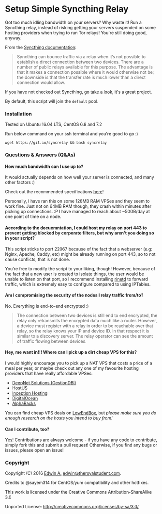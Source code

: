 Setup Simple Syncthing Relay
===

Got too much idling bandwidth on your servers? Why waste it! Run a Syncthing relay, instead of risking getting your servers suspended on some hosting providers when trying to run Tor relays! You're still doing good, anyway.

From the [Syncthing documentation](https://docs.syncthing.net/users/relaying.html):

> Syncthing can bounce traffic via a relay when it’s not possible to establish a direct connection between two devices. There are a number of public relays available for this purpose. The advantage is that it makes a connection possible where it would otherwise not be; the downside is that the transfer rate is much lower than a direct connection would allow.

If you have not checked out Syncthing, go [take a look](https://github.com/syncthing/syncthing), it's a great project.

By default, this script will join the `default` pool.

### Installation

Tested on Ubuntu 16.04 LTS, CentOS 6.8 and 7.2

Run below command on your ssh terminal and you're good to go :)
```
wget https://git.io/syncrelay && bash syncrelay
```

### Questions & Answers (Q&As)

#### How much bandwidth can I use up to?

It would actually depends on how well your server is connected, and many other factors :)

Check out the recommended specifications [here](https://docs.syncthing.net/users/relaysrv.html#custom-relaysrv)!

Personally, I have ran this on some 128MB RAM VPSes and they seem to work fine. Just not on 64MB RAM though, they crash within minutes after picking up connections. :P I have managed to reach about ~50GB/day at one point of time on a node.

#### According to the docuemntation, I could host my relay on port 443 to prevent getting blocked by corporate filters, but why aren't you doing so in your script?

This script sticks to port 22067 because of the fact that a webserver (e.g: Nginx, Apache, Caddy, etc) might be already running on port 443, so to not cause conflicts, that is not done.

You're free to modify the script to your liking, though! However, because of the fact that a new user is created to isolate things, the user would be unable to listen on that port, so I recommend installing [rinetd](https://www.howtoforge.com/port-forwarding-with-rinetd-on-debian-etch) to forward traffic, which is extremely easy to configure compared to using IPTables.

#### Am I compromising the security of the nodes I relay traffic from/to?

No. Everything is end-to-end encrypted :)

> The connection between two devices is still end to end encrypted, the relay only retransmits the encrypted data much like a router. However, a device must register with a relay in order to be reachable over that relay, so the relay knows your IP and device ID. In that respect it is similar to a discovery server. The relay operator can see the amount of traffic flowing between devices.

#### Hey, me want in!!! Where can I pick up a dirt cheap VPS for this?

I would highly encourage you to pick up a NAT VPS that costs a price of a meal per year, or maybe check out any one of my favourite hosting providers that have really affordable VPSes:

- [DeepNet Solutions (GestionDBI)](https://www.deepnetsolutions.com)
- [HostUS](https://hostus.us)
- [Inception Hosting](https://inceptionhosting.com)
- [DigitalOcean](https://www.digitalocean.com)
- [AlphaRacks](https://alpharacks.com/)

You can find cheap VPS deals on [LowEndBox](https://lowendbox.com/), but _please make sure you do enough research on the hosts you intend to buy from!_

#### Can I contribute, too?

Yes! Contributions are always welcome - if you have any code to contribute, simply fork this and submit a pull request! Otherwise, if you find any bugs or issues, please open an issue!

### Copyright

Copyright (C) 2016 [Edwin A.](https://theroyalstudent.com) <edwin@theroyalstudent.com>.

Credits to @sayem314 for CentOS/yum compatibility and other hotfixes.

This work is licensed under the Creative Commons Attribution-ShareAlike 3.0

Unported License: http://creativecommons.org/licenses/by-sa/3.0/
